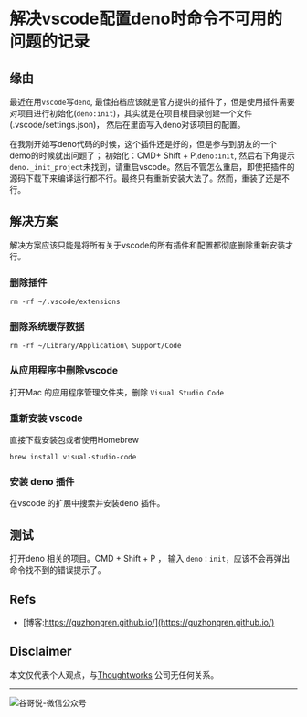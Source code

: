 # 解决vscode配置deno时命令不可用的问题的记录


## 缘由

最近在用`vscode`写`deno`, 最佳拍档应该就是官方提供的插件了，但是使用插件需要对项目进行初始化(`deno:init`)，其实就是在项目根目录创建一个文件(.vscode/settings.json)， 然后在里面写入deno对该项目的配置。

在我刚开始写deno代码的时候，这个插件还是好的，但是参与到朋友的一个demo的时候就出问题了； 初始化：CMD+ Shift + P,`deno:init`, 然后右下角提示`deno._init_project`未找到，请重启vscode。然后不管怎么重启，即使把插件的源码下载下来编译运行都不行。最终只有重新安装大法了。然而，重装了还是不行。

## 解决方案

解决方案应该只能是将所有关于vscode的所有插件和配置都彻底删除重新安装才行。

### 删除插件

```shell
rm -rf ~/.vscode/extensions
```

### 删除系统缓存数据

```shell
rm -rf ~/Library/Application\ Support/Code
```

### 从应用程序中删除vscode

打开Mac 的应用程序管理文件夹，删除 `Visual Studio Code`

### 重新安装 vscode

直接下载安装包或者使用Homebrew

```shell
brew install visual-studio-code
```

### 安装 deno 插件

在vscode 的扩展中搜索并安装deno 插件。

## 测试

打开deno 相关的项目。CMD + Shift + P ， 输入 `deno：init`，应该不会再弹出命令找不到的错误提示了。

## Refs

* [博客:https://guzhongren.github.io/](https://guzhongren.github.io/)


## Disclaimer

本文仅代表个人观点，与[Thoughtworks](https://www.Thoughtworks.com/) 公司无任何关系。

----
![谷哥说-微信公众号](https://cdn.jsdelivr.net/gh/guzhongren/data-hosting@master/20210819/扫码_搜索联合传播样式-白色版.ae9zxgscqcg.png)

